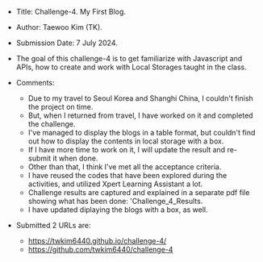 
* Title: Challenge-4. My First Blog.
* Author: Taewoo Kim (TK).
* Submission Date: 7 July 2024.

* The goal of this challenge-4 is to get familiarize with Javascript and APIs, how to create and work with Local Storages taught in the class. 

* Comments:
  - Due to my travel to Seoul Korea and Shanghi China, I couldn't finish the project on time.
  - But, when I returned from travel, I have worked on it and completed the challenge.
  - I've managed to display the blogs in a table format, but couldn't find out how to display the contents in local storage with a box.
  - If I have more time to work on it, I will update the result and re-submit it when done.
  - Other than that, I think I've met all the acceptance criteria.
  - I have reused the codes that have been explored during the activities, and utilized Xpert Learning Assistant a lot. 
  - Challenge results are captured and explained in a separate pdf file showing what has been done: 'Challenge_4_Results.
  - I have updated diplaying the blogs with a box, as well. 

* Submitted 2 URLs are: 
  - https://twkim6440.github.io/challenge-4/
  - https://github.com/twkim6440/challenge-4
